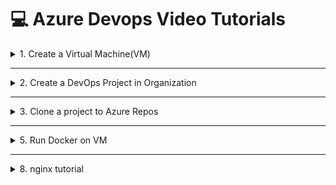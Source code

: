 # 💻 Azure Devops Video Tutorials
<details>

<summary>1. Create a Virtual Machine(VM)</summary>
   - Configure VM with the same settings as in the Screenshots.
   - Save User-Name and Password for later use
   - Stop VM when not in use
   - Delete VM when all tasks listed below are completed
   - In Network Settings Create Inbound Rule for port 8080

<img src="https://github.com/user-attachments/assets/6657078f-be16-4679-bb0a-565e6c8e1d0a" width="300">
[![twitter]()](https://twitter.com/)

</details>



----------------------------------------------------------


<details>

<summary>2. Create a DevOps Project in Organization</summary>
	- Create New Organisation and Project
	- Give permissions to all members.
</details>




----------------------------------------------------------



<details>

<summary>3. Clone a project to Azure Repos
</summary>
	
   1. Clone ![this](https://github.com/dockersamples/snake-game-tensorflow-docker.git) demo project from github to Repos
   2. Create and Save **Personal Access Tokens** for later use
   3. Create and Save **Git Credentials** for later use
</details>



----------------------------------------------------------




<details>

<summary>5. Run Docker on VM</summary>

**Update your package index**
```
sudo apt update
```

**Install required packages to allow apt to use repositories over HTTPS**
```
sudo apt install -y apt-transport-https ca-certificates curl software-properties-common
```

**Add Docker's official GPG key**
```
curl -fsSL https://download.docker.com/linux/ubuntu/gpg | sudo gpg --dearmor -o /usr/share/keyrings/docker-archive-keyring.gpg
```

**Set up the stable Docker repository**
```
echo "deb [arch=$(dpkg --print-architecture) signed-by=/usr/share/keyrings/docker-archive-keyring.gpg] https://download.docker.com/linux/ubuntu $(lsb_release -cs) stable" | sudo tee /etc/apt/sources.list.d/docker.list > /dev/null
```

**Update the package index again**
```
sudo apt update
```

**Install Docker Engine**
```
sudo apt install -y docker-ce docker-ce-cli containerd.io
```

**Verify Docker installation**
---
sudo docker run hello-world
---

**Clone Repository to VM**
paste git repository link at the end for this to work
```
git clone 
```

**Build image**
```
sudo docker build -t my-image .
```

**Run Docker Image**
```
docker compose up -d
```

**Stop Docker Image**
```
docker compose down
```

**List running docker containers**
```
sudo docker ps
```

</details>



----------------------------------------------------------




<details>

<summary>8. nginx tutorial</summary>

**Install nginx**
```
sudo apt install nginx
```

**Check Version**
```
nginx -version
```

```
cat Dockerfile
```
***Backup nginx.conf**
```
sudo mv /etc/nginx/nginx.conf etc/nginx/nginx.conf.bak
```


**Open nginx.conf**

```
sudo nano etc/nginx/nginx.conf


** Paste this in nginx.conf**
```
events {}

http {
	server {
    		listen 80;

    		location / {
        		proxy_pass http://127.0.0.1:8080;
        		proxy_set_header Host $host;
        		proxy_set_header X-Real-IP $remote_addr;
        		proxy_set_header X-Forwarded-For $proxy_add_x_forwarded_for;
    		}
	}
}
```



</details>



----------------------------------------------------------

<details>

<summary>9. Assign VM as Agent
</summary>
	- Create New Self Hosted Agent
	- Assign VM as Self Hosted Agent
	- Create Linux based Agent
	- **Save Access token for later use**

###Use following commands to configure Agent

** **
```
mkdir myagent && cd myagent
```
** **
```
 tar zxvf ~/vsts-agent-linux-x64-4.255.0.tar.gz
```
**To configure Agent **
```
./config.sh
```
**To start Agent **
```
./run.sh
```


</details>


------------------------------------------------------------

<details>

<summary>10. Create an Agent in Azure Pipelines</summary>

   - Search for Organisation in Search bar
   - Create VM by giving the details.
   - Create Project to access DevOps Applications


<img src="https://github.com/user-attachments/assets/6657078f-be16-4679-bb0a-565e6c8e1d0a" width="300">
[![twitter](https://img.shields.io/badge/twitter-1DA1F2?style=for-the-badge&logo=twitter&logoColor=white)](https://twitter.com/)

```
   puts "Hello World"
```

</details>

